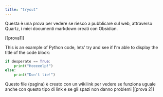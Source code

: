 ```yaml
---
title: "tryout"
---
```


Questa è una prova per vedere se riesco a pubblicare sul web, attraverso Quartz, i miei documenti markdown creati con Obsidian.

[[prova1]]

This is an example of Python code, lets' try and see if I'm able to display the title of the code block:
```python {title:"My first hopeless try"}
if desperate == True:
	print("Heeeeelp!")
else:
	print("Don't lie!")
```

Questo file (pagina) è creato con un wikilink per vedere se funziona uguale anche con questo tipo di link e se gli spazi non danno problemi [[prova 2]]